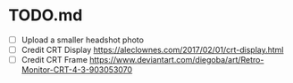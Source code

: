 # TODO.md

- [ ] Upload a smaller headshot photo
- [ ] Credit CRT Display https://aleclownes.com/2017/02/01/crt-display.html
- [ ] Credit CRT Frame https://www.deviantart.com/diegoba/art/Retro-Monitor-CRT-4-3-903053070
